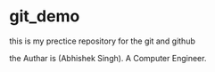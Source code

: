 # git_demo
this is my prectice repository for the git and github

the Authar is (Abhishek Singh).
A Computer Engineer.
